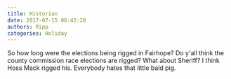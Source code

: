 ```yaml
---
title: Historian
date: 2017-07-15 06:42:28
authors: Ripp
categories: Holiday
---
```


 So how long were the elections being rigged in Fairhope?
Do y'all think the county commission race elections are rigged?
What about Sheriff? I think Hoss Mack rigged his. Everybody hates that little bald pig.